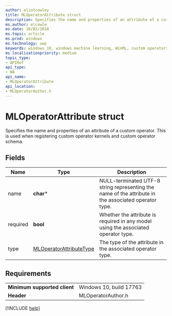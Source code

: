 ```yaml
---
author: eliotcowley
title: MLOperatorAttribute struct
description: Specifies the name and properties of an attribute of a custom operator.
ms.author: elcowle
ms.date: 10/02/2018
ms.topic: article
ms.prod: windows
ms.technology: uwp
keywords: windows 10, windows machine learning, WinML, custom operators, MLOperatorAttribute
ms.localizationpriority: medium
topic_type:
- APIRef
api_type:
- NA
api_name:
- MLOperatorAttribute
api_location:
- MLOperatorAuthor.h
---
```


# MLOperatorAttribute struct

Specifies the name and properties of an attribute of a custom operator. This is used when registering custom operator kernels and custom operator schema.

## Fields

| Name     | Type                    | Description |
|----------|-------------------------|-------------|
| name     | **char***                   | NULL-terminated UTF-8 string representing the name of the attribute in the associated operator type. |
| required | **bool**                    | Whether the attribute is required in any model using the associated operator type. |
| type     | [MLOperatorAttributeType](MLOperatorAttributeType.md) | The type of the attribute in the associated operator type. |

## Requirements

| | |
|-|-|
| **Minimum supported client** | Windows 10, build 17763 |
| **Header** | MLOperatorAuthor.h |

[!INCLUDE [help](../includes/get-help.md)]
